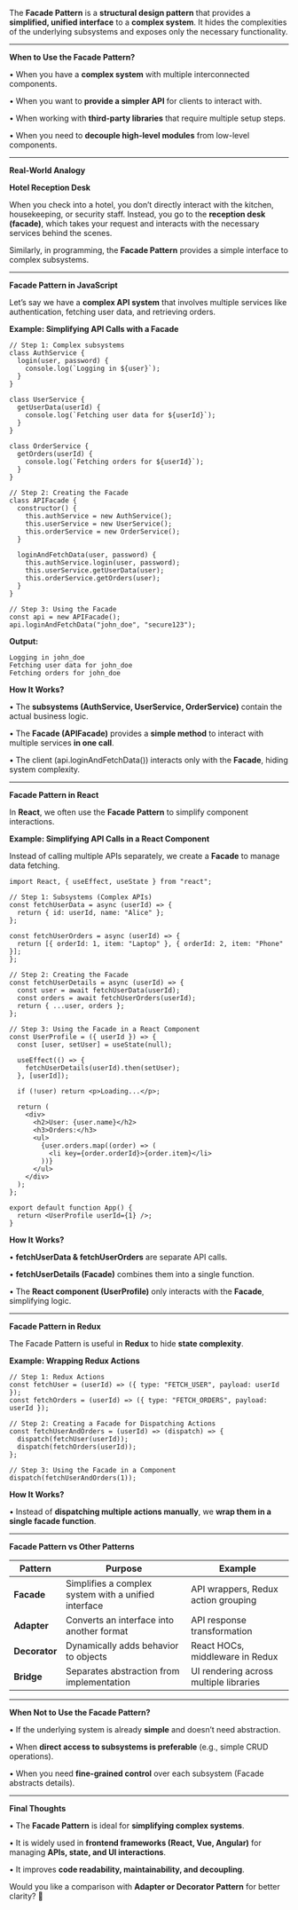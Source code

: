 The **Facade Pattern** is a **structural design pattern** that provides a **simplified, unified interface** to a **complex system**. It hides the complexities of the underlying subsystems and exposes only the necessary functionality.

---

**When to Use the Facade Pattern?**

• When you have a **complex system** with multiple interconnected components.

• When you want to **provide a simpler API** for clients to interact with.

• When working with **third-party libraries** that require multiple setup steps.

• When you need to **decouple high-level modules** from low-level components.

---

**Real-World Analogy**

  

**Hotel Reception Desk**

  

When you check into a hotel, you don’t directly interact with the kitchen, housekeeping, or security staff. Instead, you go to the **reception desk (facade)**, which takes your request and interacts with the necessary services behind the scenes.

  

Similarly, in programming, the **Facade Pattern** provides a simple interface to complex subsystems.

---

**Facade Pattern in JavaScript**

  

Let’s say we have a **complex API system** that involves multiple services like authentication, fetching user data, and retrieving orders.

  

**Example: Simplifying API Calls with a Facade**

```
// Step 1: Complex subsystems
class AuthService {
  login(user, password) {
    console.log(`Logging in ${user}`);
  }
}

class UserService {
  getUserData(userId) {
    console.log(`Fetching user data for ${userId}`);
  }
}

class OrderService {
  getOrders(userId) {
    console.log(`Fetching orders for ${userId}`);
  }
}

// Step 2: Creating the Facade
class APIFacade {
  constructor() {
    this.authService = new AuthService();
    this.userService = new UserService();
    this.orderService = new OrderService();
  }

  loginAndFetchData(user, password) {
    this.authService.login(user, password);
    this.userService.getUserData(user);
    this.orderService.getOrders(user);
  }
}

// Step 3: Using the Facade
const api = new APIFacade();
api.loginAndFetchData("john_doe", "secure123");
```

**Output:**

```
Logging in john_doe
Fetching user data for john_doe
Fetching orders for john_doe
```

**How It Works?**

• The **subsystems (AuthService, UserService, OrderService)** contain the actual business logic.

• The **Facade (APIFacade)** provides a **simple method** to interact with multiple services **in one call**.

• The client (api.loginAndFetchData()) interacts only with the **Facade**, hiding system complexity.

---

**Facade Pattern in React**

  

In **React**, we often use the **Facade Pattern** to simplify component interactions.

  

**Example: Simplifying API Calls in a React Component**

  

Instead of calling multiple APIs separately, we create a **Facade** to manage data fetching.

```
import React, { useEffect, useState } from "react";

// Step 1: Subsystems (Complex APIs)
const fetchUserData = async (userId) => {
  return { id: userId, name: "Alice" };
};

const fetchUserOrders = async (userId) => {
  return [{ orderId: 1, item: "Laptop" }, { orderId: 2, item: "Phone" }];
};

// Step 2: Creating the Facade
const fetchUserDetails = async (userId) => {
  const user = await fetchUserData(userId);
  const orders = await fetchUserOrders(userId);
  return { ...user, orders };
};

// Step 3: Using the Facade in a React Component
const UserProfile = ({ userId }) => {
  const [user, setUser] = useState(null);

  useEffect(() => {
    fetchUserDetails(userId).then(setUser);
  }, [userId]);

  if (!user) return <p>Loading...</p>;

  return (
    <div>
      <h2>User: {user.name}</h2>
      <h3>Orders:</h3>
      <ul>
        {user.orders.map((order) => (
          <li key={order.orderId}>{order.item}</li>
        ))}
      </ul>
    </div>
  );
};

export default function App() {
  return <UserProfile userId={1} />;
}
```

**How It Works?**

• **fetchUserData & fetchUserOrders** are separate API calls.

• **fetchUserDetails (Facade)** combines them into a single function.

• The **React component (UserProfile)** only interacts with the **Facade**, simplifying logic.

---

**Facade Pattern in Redux**

  

The Facade Pattern is useful in **Redux** to hide **state complexity**.

  

**Example: Wrapping Redux Actions**

```
// Step 1: Redux Actions
const fetchUser = (userId) => ({ type: "FETCH_USER", payload: userId });
const fetchOrders = (userId) => ({ type: "FETCH_ORDERS", payload: userId });

// Step 2: Creating a Facade for Dispatching Actions
const fetchUserAndOrders = (userId) => (dispatch) => {
  dispatch(fetchUser(userId));
  dispatch(fetchOrders(userId));
};

// Step 3: Using the Facade in a Component
dispatch(fetchUserAndOrders(1));
```

**How It Works?**

• Instead of **dispatching multiple actions manually**, we **wrap them in a single facade function**.

---

**Facade Pattern vs Other Patterns**

|**Pattern**|**Purpose**|**Example**|
|---|---|---|
|**Facade**|Simplifies a complex system with a unified interface|API wrappers, Redux action grouping|
|**Adapter**|Converts an interface into another format|API response transformation|
|**Decorator**|Dynamically adds behavior to objects|React HOCs, middleware in Redux|
|**Bridge**|Separates abstraction from implementation|UI rendering across multiple libraries|

  

---

**When Not to Use the Facade Pattern?**

• If the underlying system is already **simple** and doesn’t need abstraction.

• When **direct access to subsystems is preferable** (e.g., simple CRUD operations).

• When you need **fine-grained control** over each subsystem (Facade abstracts details).

---

**Final Thoughts**

• The **Facade Pattern** is ideal for **simplifying complex systems**.

• It is widely used in **frontend frameworks (React, Vue, Angular)** for managing **APIs, state, and UI interactions**.

• It improves **code readability, maintainability, and decoupling**.

  

Would you like a comparison with **Adapter or Decorator Pattern** for better clarity? 🚀
